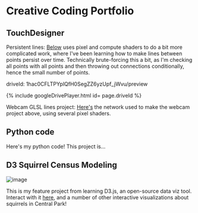 # Creative Coding Portfolio

## TouchDesigner

Persistent lines:
[Below](https://github.com/aecollier/portfolio/blob/main/stoch_aesthetic.tox) uses pixel and compute shaders to do a bit more complicated work, where I've been learning how to make lines between points persist over time. Technically brute-forcing this a bit, as I'm checking all points with all points and then throwing out connections conditionally, hence the small number of points.

driveId: 1hac0CFLTPYplQfH0SegZZ6yzUpf_jWvu/preview

{% include googleDrivePlayer.html id= page.driveId %}

Webcam GLSL lines project:
[Here's](https://github.com/aecollier/portfolio/blob/updates/webcam_lines.tox) the network used to make the webcam project above, using several pixel shaders.


## Python code
Here's my python code! This project is...


## D3 Squirrel Census Modeling

![image](https://user-images.githubusercontent.com/63130693/117375435-d1476d00-ae83-11eb-9c4c-916c8034225f.png)

This is my feature project from learning D3.js, an open-source data viz tool. Interact with it [here](https://observablehq.com/@aecollier/sqrrules), and a number of other interactive visualizations about squirrels in Central Park! 

